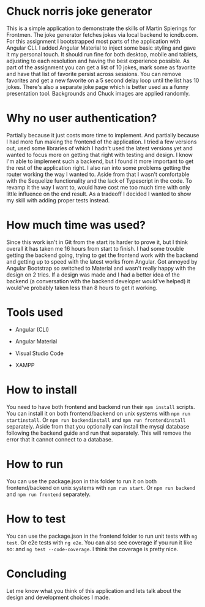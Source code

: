 # Chuck norris joke generator

This is a simple application to demonstrate the skills of Martin Spierings for Frontmen. The joke generator fetches jokes via local backend to icndb.com. For this assignment I bootstrapped most parts of the application with Angular CLI. I added Angular Material to inject some basic styling and gave it my personal touch. It should run fine for both desktop, mobile and tablets, adjusting to each resolution and having the best experience possible. As part of the assignment you can get a list of 10 jokes, mark some as favorite and have that list of favorite persist across sessions. You can remove favorites and get a new favorite on a 5 second delay loop until the list has 10 jokes. There's also a separate joke page which is better used as a funny presentation tool. Backgrounds and Chuck images are applied randomly.

# Why no user authentication?

Partially because it just costs more time to implement. And partially because I had more fun making the frontend of the application. I tried a few versions out, used some libraries of which I hadn't used the latest versions yet and wanted to focus more on getting that right with testing and design. I know I'm able to implement such a backend, but I found it more important to get the rest of the application right. I also ran into some problems getting the router working the way I wanted to. Aside from that I wasn't comfortable with the Sequelize functionality and the lack of Typescript in the code. To revamp it the way I want to, would have cost me too much time with only little influence on the end result. As a tradeoff I decided I wanted to show my skill with adding proper tests instead.

# How much time was used?

Since this work isn't in Git from the start its harder to prove it, but I think overall it has taken me 16 hours from start to finish. I had some trouble getting the backend going, trying to get the frontend work with the backend and getting up to speed with the latest works from Angular. Got annoyed by Angular Bootstrap so switched to Material and wasn't really happy with the design on 2 tries. If a design was made and I had a better idea of the backend (a conversation with the backend developer would've helped) it would've probably taken less than 8 hours to get it working.

# Tools used

* Angular (CLI)
* Angular Material

* Visual Studio Code
* XAMPP

# How to install

You need to have both frontend and backend run their `npm install` scripts. You can install it on both frontend/backend on unix systems with `npm run startinstall`. Or `npm run backendinstall` and `npm run frontendinstall` separately. Aside from that you optionally can install the mysql database following the backend guide and run that separately. This will remove the error that it cannot connect to a database.

# How to run

You can use the package.json in this folder to run it on both frontend/backend on unix systems with `npm run start`. Or `npm run backend` and `npm run frontend` separately.

# How to test

You can use the package.json in the frontend folder to run unit tests with `ng test`. Or e2e tests with `ng e2e`. You can also see coverage if you run it like so: and `ng test --code-coverage`. I think the coverage is pretty nice.

# Concluding

Let me know what you think of this application and lets talk about the design and development choices I made.